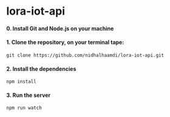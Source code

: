 # lora-iot-api

#### 0. Install Git and Node.js on your machine

#### 1. Clone the repository, on your terminal tape:
```
git clone https://github.com/nidhalhaamdi/lora-iot-api.git
```
#### 2. Install the dependencies
```
npm install
```
#### 3. Run the server
```
npm run watch
```

